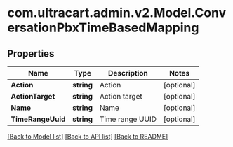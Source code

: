 
# com.ultracart.admin.v2.Model.ConversationPbxTimeBasedMapping

## Properties

Name | Type | Description | Notes
------------ | ------------- | ------------- | -------------
**Action** | **string** | Action | [optional] 
**ActionTarget** | **string** | Action target | [optional] 
**Name** | **string** | Name | [optional] 
**TimeRangeUuid** | **string** | Time range UUID | [optional] 

[[Back to Model list]](../README.md#documentation-for-models)
[[Back to API list]](../README.md#documentation-for-api-endpoints)
[[Back to README]](../README.md)

